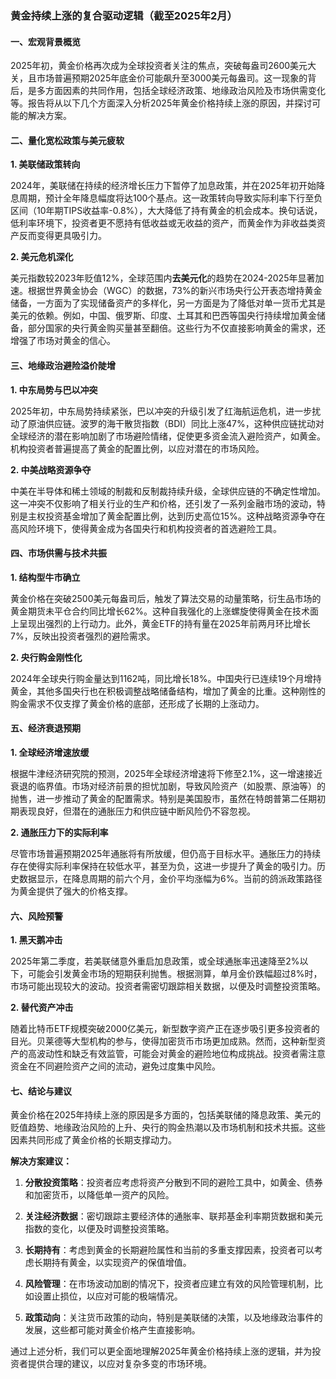 ### 黄金持续上涨的复合驱动逻辑（截至2025年2月）

#### 一、宏观背景概览

2025年初，黄金价格再次成为全球投资者关注的焦点，突破每盎司2600美元大关，且市场普遍预期2025年底金价可能飙升至3000美元每盎司。这一现象的背后，是多方面因素的共同作用，包括全球经济政策、地缘政治风险及市场供需变化等。报告将从以下几个方面深入分析2025年黄金价格持续上涨的原因，并探讨可能的解决方案。

#### 二、量化宽松政策与美元疲软

**1. 美联储政策转向**

2024年，美联储在持续的经济增长压力下暂停了加息政策，并在2025年初开始降息周期，预计全年降息幅度将达100个基点。这一政策转向导致实际利率下行至负区间（10年期TIPS收益率-0.8%），大大降低了持有黄金的机会成本。换句话说，低利率环境下，投资者更不愿持有低收益或无收益的资产，而黄金作为非收益类资产反而变得更具吸引力。

**2. 美元危机深化**

美元指数较2023年贬值12%，全球范围内**去美元化**的趋势在2024-2025年显著加速。根据世界黄金协会（WGC）的数据，73%的新兴市场央行公开表态增持黄金储备，一方面为了实现储备资产的多样化，另一方面是为了降低对单一货币尤其是美元的依赖。例如，中国、俄罗斯、印度、土耳其和巴西等国央行持续增加黄金储备，部分国家的央行黄金购买量甚至翻倍。这些行为不仅直接影响黄金的需求，还增强了市场对黄金的信心。

#### 三、地缘政治避险溢价陡增

**1. 中东局势与巴以冲突**

2025年初，中东局势持续紧张，巴以冲突的升级引发了红海航运危机，进一步扰动了原油供应链。波罗的海干散货指数（BDI）同比上涨47%，这种供应链扰动对全球经济的潜在影响加剧了市场避险情绪，促使更多资金流入避险资产，如黄金。机构投资者普遍提高了黄金的配置比例，以应对潜在的市场风险。

**2. 中美战略资源争夺**

中美在半导体和稀土领域的制裁和反制裁持续升级，全球供应链的不确定性增加。这一冲突不仅影响了相关行业的生产和价格，还引发了一系列金融市场的波动，特别是主权投资基金增加了黄金配置比例，达到历史高位15%。这种战略资源争夺在高风险环境下，使得黄金成为各国央行和机构投资者的首选避险工具。

#### 四、市场供需与技术共振

**1. 结构型牛市确立**

黄金价格在突破2500美元每盎司后，触发了算法交易的动量策略，衍生品市场的黄金期货未平仓合约同比增长62%。这种自我强化的上涨螺旋使得黄金在技术面上呈现出强烈的上行动力。此外，黄金ETF的持有量在2025年前两月环比增长7%，反映出投资者强烈的避险需求。

**2. 央行购金刚性化**

2024年全球央行购金量达到1162吨，同比增长18%。中国央行已连续19个月增持黄金，其他多国央行也在积极调整战略储备结构，增加了黄金的比重。这种刚性的购金需求不仅支撑了黄金价格的底部，还形成了长期的上涨动力。

#### 五、经济衰退预期

**1. 全球经济增速放缓**

根据牛津经济研究院的预测，2025年全球经济增速将下修至2.1%，这一增速接近衰退的临界值。市场对经济前景的担忧加剧，导致风险资产（如股票、原油等）的抛售，进一步推动了黄金的配置需求。特别是美国股市，虽然在特朗普第二任期初期表现良好，但潜在的通胀压力和供应链中断风险仍不容忽视。

**2. 通胀压力下的实际利率**

尽管市场普遍预期2025年通胀将有所放缓，但仍高于目标水平。通胀压力的持续存在使得实际利率保持在较低水平，甚至为负，这进一步提升了黄金的吸引力。历史数据显示，在降息周期的前六个月，金价平均涨幅为6%。当前的鸽派政策路径为黄金提供了强大的价格支撑。

#### 六、风险预警

**1. 黑天鹅冲击**

2025年第二季度，若美联储意外重启加息政策，或全球通胀率迅速降至2%以下，可能会引发黄金市场的短期获利抛售。根据测算，单月金价跌幅超过8%时，市场可能出现较大的波动。投资者需密切跟踪相关数据，以便及时调整投资策略。

**2. 替代资产冲击**

随着比特币ETF规模突破2000亿美元，新型数字资产正在逐步吸引更多投资者的目光。贝莱德等大型机构的参与，使得加密货币市场更加成熟。然而，这种新型资产的高波动性和缺乏有效监管，可能会对黄金的避险地位构成挑战。投资者需注意资金在不同避险资产之间的流动，避免过度集中风险。

#### 七、结论与建议

黄金价格在2025年持续上涨的原因是多方面的，包括美联储的降息政策、美元的贬值趋势、地缘政治风险的上升、央行的购金热潮以及市场机制和技术共振。这些因素共同形成了黄金价格的长期支撑动力。

**解决方案建议：**

1. **分散投资策略**：投资者应考虑将资产分散到不同的避险工具中，如黄金、债券和加密货币，以降低单一资产的风险。

2. **关注经济数据**：密切跟踪主要经济体的通胀率、联邦基金利率期货数据和美元指数的变化，以便及时调整投资策略。

3. **长期持有**：考虑到黄金的长期避险属性和当前的多重支撑因素，投资者可以考虑长期持有黄金，以实现资产的保值增值。

4. **风险管理**：在市场波动加剧的情况下，投资者应建立有效的风险管理机制，比如设置止损位，以应对可能的极端情况。

5. **政策动向**：关注货币政策的动向，特别是美联储的决策，以及地缘政治事件的发展，这些都可能对黄金价格产生直接影响。

通过上述分析，我们可以更全面地理解2025年黄金价格持续上涨的逻辑，并为投资者提供合理的建议，以应对复杂多变的市场环境。